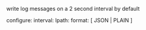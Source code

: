  write log messages on a 2 second interval by default

configure:
interval:
lpath: 
format: [ JSON | PLAIN ]
